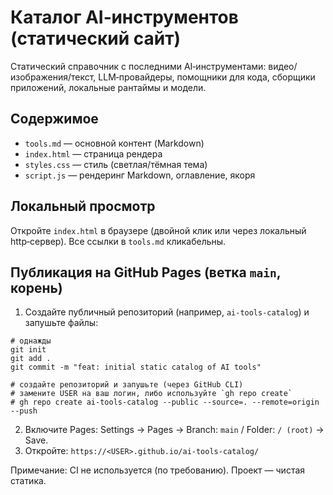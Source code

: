 # Каталог AI‑инструментов (статический сайт)

Статический справочник с последними AI‑инструментами: видео/изображения/текст, LLM‑провайдеры, помощники для кода, сборщики приложений, локальные рантаймы и модели.

## Содержимое
- `tools.md` — основной контент (Markdown)
- `index.html` — страница рендера
- `styles.css` — стиль (светлая/тёмная тема)
- `script.js` — рендеринг Markdown, оглавление, якоря

## Локальный просмотр
Откройте `index.html` в браузере (двойной клик или через локальный http‑сервер). Все ссылки в `tools.md` кликабельны.

## Публикация на GitHub Pages (ветка `main`, корень)
1) Создайте публичный репозиторий (например, `ai-tools-catalog`) и запушьте файлы:
```
# однажды
git init
git add .
git commit -m "feat: initial static catalog of AI tools"

# создайте репозиторий и запушьте (через GitHub CLI)
# замените USER на ваш логин, либо используйте `gh repo create`
# gh repo create ai-tools-catalog --public --source=. --remote=origin --push
```
2) Включите Pages: Settings → Pages → Branch: `main` / Folder: `/ (root)` → Save.
3) Откройте: `https://<USER>.github.io/ai-tools-catalog/`

Примечание: CI не используется (по требованию). Проект — чистая статика.
